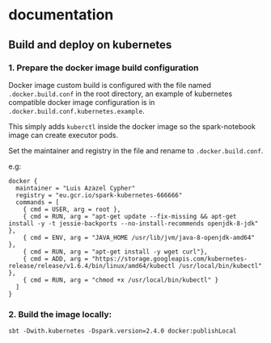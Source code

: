 # documentation

## Build and deploy on kubernetes

### 1. Prepare the docker image build configuration

Docker image custom build is configured with the file named `.docker.build.conf` in the root directory, an example of kubernetes compatible docker image configuration is in `.docker.build.conf.kubernetes.example`.

This simply adds `kuberctl` inside the docker image so the spark-notebook image can create executor pods.

Set the maintainer and registry in the file and rename to `.docker.build.conf`.

e.g:

```
docker {
  maintainer = "Luis Azazel Cypher"
  registry = "eu.gcr.io/spark-kubernetes-666666"
  commands = [
    { cmd = USER, arg = root },
    { cmd = RUN, arg = "apt-get update --fix-missing && apt-get install -y -t jessie-backports --no-install-recommends openjdk-8-jdk" },
    { cmd = ENV, arg = "JAVA_HOME /usr/lib/jvm/java-8-openjdk-amd64" },
    { cmd = RUN, arg = "apt-get install -y wget curl"},
    { cmd = ADD, arg = "https://storage.googleapis.com/kubernetes-release/release/v1.6.4/bin/linux/amd64/kubectl /usr/local/bin/kubectl" },
    { cmd = RUN, arg = "chmod +x /usr/local/bin/kubectl" }
  ]
}
```

### 2. Build the image locally:

```
sbt -Dwith.kubernetes -Dspark.version=2.4.0 docker:publishLocal
```
